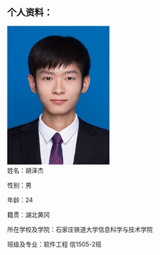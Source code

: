 ## 个人资料：
  ![image](https://github.com/qingchengyixiao/huzejie.github.io/blob/master/02.jpg)                                                      
姓名：胡泽杰                                        

性别：男

年龄：24

籍贯：湖北黄冈

所在学校及学院：石家庄铁道大学信息科学与技术学院

班级及专业：软件工程 信1505-2班

